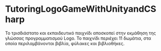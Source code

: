 # TutoringLogoGameWithUnityandCSharp
Το τρισδιάστατο και εκπαιδευτικό παιχνίδι αποσκοπεί στην εκμάθηση της γλώσσας προγραμματισμού Logo.
Το παιχνίδι περιέχει 11 δωμάτια, στα οποία περιλαμβάνονται βιβλία, φύλακες και βιβλιοθήκες.
